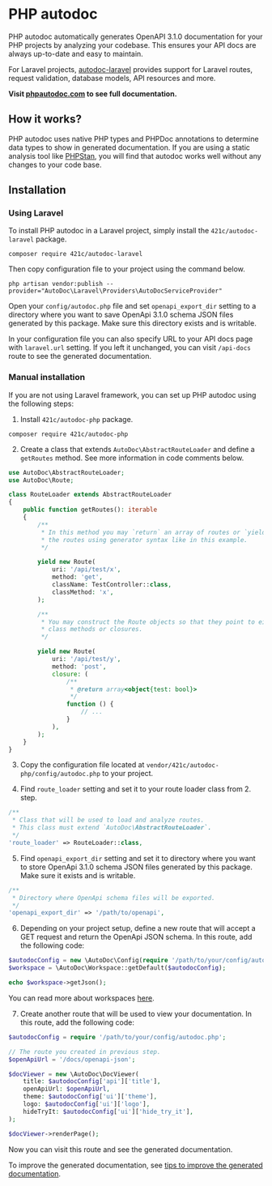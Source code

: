 # PHP autodoc

PHP autodoc automatically generates OpenAPI 3.1.0 documentation for your PHP projects by analyzing your codebase. This ensures your API docs are always up-to-date and easy to maintain.

For Laravel projects, [autodoc-laravel](https://github.com/421C/autodoc-laravel) provides support for Laravel routes, request validation, database models, API resources and more.

**Visit [phpautodoc.com](https://phpautodoc.com) to see full documentation.**


## How it works?

PHP autodoc uses native PHP types and PHPDoc annotations to determine data types to show in generated documentation. If you are using a static analysis tool like [PHPStan](https://phpstan.org/), you will find that autodoc works well without any changes to your code base.


## Installation


### Using Laravel

To install PHP autodoc in a Laravel project, simply install the `421c/autodoc-laravel` package.

```
composer require 421c/autodoc-laravel
```

Then copy configuration file to your project using the command below.

```
php artisan vendor:publish --provider="AutoDoc\Laravel\Providers\AutoDocServiceProvider"
```

Open your `config/autodoc.php` file and set `openapi_export_dir` setting to a directory where you want to save OpenApi 3.1.0 schema JSON files generated by this package.
Make sure this directory exists and is writable.

In your configuration file you can also specify URL to your API docs page with `laravel.url` setting.
If you left it unchanged, you can visit `/api-docs` route to see the generated documentation.


### Manual installation

If you are not using Laravel framework, you can set up PHP autodoc using the following steps:

1. Install `421c/autodoc-php` package.

```
composer require 421c/autodoc-php
```


2. Create a class that extends `AutoDoc\AbstractRouteLoader` and define a `getRoutes` method. See more information in code comments below.

```php
use AutoDoc\AbstractRouteLoader;
use AutoDoc\Route;

class RouteLoader extends AbstractRouteLoader
{
    public function getRoutes(): iterable
    {
        /**
         * In this method you may `return` an array of routes or `yield`
         * the routes using generator syntax like in this example.
         */

        yield new Route(
            uri: '/api/test/x',
            method: 'get',
            className: TestController::class,
            classMethod: 'x',
        );

        /**
         * You may construct the Route objects so that they point to either
         * class methods or closures.
         */

        yield new Route(
            uri: '/api/test/y',
            method: 'post',
            closure: (
                /**
                 * @return array<object{test: bool}>
                 */
                function () {
                    // ...
                }
            ),
        );
    }
}
```


3. Copy the configuration file located at `vendor/421c/autodoc-php/config/autodoc.php` to your project.

4. Find `route_loader` setting and set it to your route loader class from 2. step.

```php
/**
 * Class that will be used to load and analyze routes.
 * This class must extend `AutoDoc\AbstractRouteLoader`.
 */
'route_loader' => RouteLoader::class,
```

5. Find `openapi_export_dir` setting and set it to directory where you want to store OpenApi 3.1.0 schema JSON files generated by this package.
Make sure it exists and is writable.

```php
/**
 * Directory where OpenApi schema files will be exported.
 */
'openapi_export_dir' => '/path/to/openapi',
```

6. Depending on your project setup, define a new route that will accept a GET request and return the OpenApi JSON schema. In this route, add the following code:

```php
$autodocConfig = new \AutoDoc\Config(require '/path/to/your/config/autodoc.php');
$workspace = \AutoDoc\Workspace::getDefault($autodocConfig);

echo $workspace->getJson();
```

<p class="ml-5">You can read more about workspaces <a href="https://phpautodoc.com/docs/workspaces">here</a>.</p>


7. Create another route that will be used to view your documentation. In this route, add the following code:

```php
$autodocConfig = require '/path/to/your/config/autodoc.php';

// The route you created in previous step.
$openApiUrl = '/docs/openapi-json';

$docViewer = new \AutoDoc\DocViewer(
    title: $autodocConfig['api']['title'],
    openApiUrl: $openApiUrl,
    theme: $autodocConfig['ui']['theme'],
    logo: $autodocConfig['ui']['logo'],
    hideTryIt: $autodocConfig['ui']['hide_try_it'],
);

$docViewer->renderPage();
```

Now you can visit this route and see the generated documentation.

To improve the generated documentation, see [tips to improve the generated documentation](https://phpautodoc.com/#tips-to-improve-the-generated-documentation).

